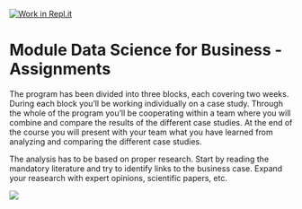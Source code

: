 [![Work in Repl.it](https://classroom.github.com/assets/work-in-replit-14baed9a392b3a25080506f3b7b6d57f295ec2978f6f33ec97e36a161684cbe9.svg)](https://classroom.github.com/online_ide?assignment_repo_id=6022313&assignment_repo_type=AssignmentRepo)
# Module Data Science for Business - Assignments

The program has been divided into three blocks, each covering two weeks. During each block you’ll be working individually on a case study. Through the whole of the program you’ll be cooperating within a team where you will combine and compare the results of the different case studies. At the end of the course you will present with your team what you have learned from analyzing and comparing the different case studies.

The analysis has to be based on proper research. Start by reading the mandatory literature and try to identify links to the business case. Expand your reasearch with expert opinions, scientific papers, etc.

![](http://www.boxedcartoon.com/wp-content/uploads/2014/09/artflow_201409041016.jpg)